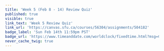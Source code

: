 ```yaml
---
title: 'Week 5 (Feb 8 - 14) Review Quiz'
published: true
visible: true
link_text: 'Week 5 Review Quiz'
link_url: 'https://canvas.sfu.ca/courses/56304/assignments/504182'
badge_label: 'Sun Feb 14th 11:59pm PST'
badge_url: 'https://www.timeanddate.com/worldclock/fixedtime.html?msg=CMPT-363+Week+5+Review+Quiz+Due+Date&iso=20210214T235900'
never_cache_twig: true
---
```


